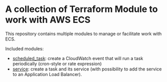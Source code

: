 # A collection of Terraform Module to work with AWS ECS

This repository contains multiple modules to manage or facilitate work with ECS.

Included modules:
 - [scheduled_task](./scheduled_task/README.md): create a CloudWatch event that
 will run a task periodically (cron-style or rate expression)
 - [service](./service/README.md): create a task and its service
 (with possibility to add the service to an Application Load Balancer).
